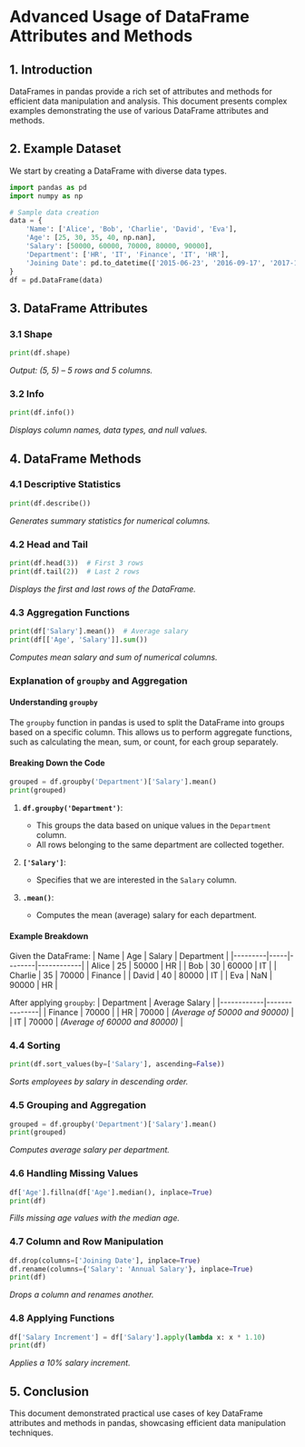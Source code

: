 # Advanced Usage of DataFrame Attributes and Methods

## 1. Introduction

DataFrames in pandas provide a rich set of attributes and methods for efficient data manipulation and analysis. This document presents complex examples demonstrating the use of various DataFrame attributes and methods.

## 2. Example Dataset

We start by creating a DataFrame with diverse data types.

```python
import pandas as pd
import numpy as np

# Sample data creation
data = {
    'Name': ['Alice', 'Bob', 'Charlie', 'David', 'Eva'],
    'Age': [25, 30, 35, 40, np.nan],
    'Salary': [50000, 60000, 70000, 80000, 90000],
    'Department': ['HR', 'IT', 'Finance', 'IT', 'HR'],
    'Joining Date': pd.to_datetime(['2015-06-23', '2016-09-17', '2017-11-05', '2018-02-20', '2019-12-25'])
}
df = pd.DataFrame(data)
```

## 3. DataFrame Attributes

### 3.1 Shape

```python
print(df.shape)
```

_Output: (5, 5) – 5 rows and 5 columns._

### 3.2 Info

```python
print(df.info())
```

_Displays column names, data types, and null values._

## 4. DataFrame Methods

### 4.1 Descriptive Statistics

```python
print(df.describe())
```

_Generates summary statistics for numerical columns._

### 4.2 Head and Tail

```python
print(df.head(3))  # First 3 rows
print(df.tail(2))  # Last 2 rows
```

_Displays the first and last rows of the DataFrame._

### 4.3 Aggregation Functions

```python
print(df['Salary'].mean())  # Average salary
print(df[['Age', 'Salary']].sum())
```

_Computes mean salary and sum of numerical columns._
### Explanation of `groupby` and Aggregation

#### **Understanding `groupby`**
The `groupby` function in pandas is used to split the DataFrame into groups based on a specific column. This allows us to perform aggregate functions, such as calculating the mean, sum, or count, for each group separately.

#### **Breaking Down the Code**
```python
grouped = df.groupby('Department')['Salary'].mean()
print(grouped)
```
1. **`df.groupby('Department')`**: 
   - This groups the data based on unique values in the `Department` column.
   - All rows belonging to the same department are collected together.

2. **`['Salary']`**:
   - Specifies that we are interested in the `Salary` column.

3. **`.mean()`**:
   - Computes the mean (average) salary for each department.

#### **Example Breakdown**
Given the DataFrame:
| Name    | Age | Salary | Department |
|---------|-----|--------|------------|
| Alice   | 25  | 50000  | HR         |
| Bob     | 30  | 60000  | IT         |
| Charlie | 35  | 70000  | Finance    |
| David   | 40  | 80000  | IT         |
| Eva     | NaN | 90000  | HR         |

After applying `groupby`:
| Department | Average Salary |
|------------|---------------|
| Finance    | 70000         |
| HR         | 70000         | *(Average of 50000 and 90000)* |
| IT         | 70000         | *(Average of 60000 and 80000)* |

### 4.4 Sorting

```python
print(df.sort_values(by=['Salary'], ascending=False))
```

_Sorts employees by salary in descending order._

### 4.5 Grouping and Aggregation

```python
grouped = df.groupby('Department')['Salary'].mean()
print(grouped)
```

_Computes average salary per department._

### 4.6 Handling Missing Values

```python
df['Age'].fillna(df['Age'].median(), inplace=True)
print(df)
```

_Fills missing age values with the median age._

### 4.7 Column and Row Manipulation

```python
df.drop(columns=['Joining Date'], inplace=True)
df.rename(columns={'Salary': 'Annual Salary'}, inplace=True)
print(df)
```

_Drops a column and renames another._

### 4.8 Applying Functions

```python
df['Salary Increment'] = df['Salary'].apply(lambda x: x * 1.10)
print(df)
```

_Applies a 10% salary increment._

## 5. Conclusion

This document demonstrated practical use cases of key DataFrame attributes and methods in pandas, showcasing efficient data manipulation techniques.
